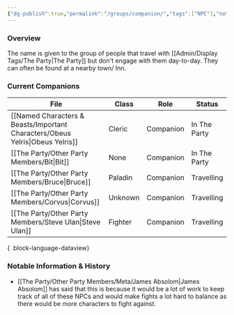 ```yaml
---
{"dg-publish":true,"permalink":"/groups/companion/","tags":["NPC"],"noteIcon":"","created":"2024-12-05T22:28:53.080+00:00","updated":"2024-12-13T17:46:11.404+00:00"}
---
```


### Overview
The name is given to the group of people that travel with [[Admin/Display Tags/The Party\|The Party]] but don't engage with them day-to-day. They can often be found at a nearby town/ Inn.

### Current Companions
| File                                                                             | Class   | Role      | Status       |
| -------------------------------------------------------------------------------- | ------- | --------- | ------------ |
| [[Named Characters & Beasts/Important Characters/Obeus Yelris\|Obeus Yelris]] | Cleric  | Companion | In The Party |
| [[The Party/Other Party Members/Bit\|Bit]]                                    | None    | Companion | In The Party |
| [[The Party/Other Party Members/Bruce\|Bruce]]                                | Paladin | Companion | Travelling   |
| [[The Party/Other Party Members/Corvus\|Corvus]]                              | Unknown | Companion | Travelling   |
| [[The Party/Other Party Members/Steve Ulan\|Steve Ulan]]                      | Fighter | Companion | Travelling   |

{ .block-language-dataview}

### Notable Information & History 
- [[The Party/Other Party Members/Meta/James Absolom\|James Absolom]] has said that this is because it would be a lot of work to keep track of all of these NPCs and would make fights a lot hard to balance as there would be more characters to fight against. 